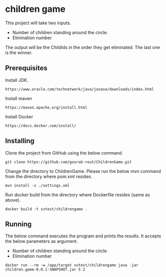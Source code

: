 
# children game
This project will take two inputs.
* Number of children standing around the circle.
* Elimination number

The output will be the ChildIds in the order they get eliminated. The last one is the winner.

## Prerequisites
Install JDK.
```
https://www.oracle.com/technetwork/java/javase/downloads/index.html
```
Install maven
```
https://maven.apache.org/install.html
```
Install Docker
```
https://docs.docker.com/install/
```

## Installing
Clone the project from GitHub using the below command.
```
git clone https://github.com/gourab-rout/ChildrenGame.git
```

Change the directory to ChildrenGame. Please run the below mvn command from the directory where pom.xml resides.
```
mvn install -s ./settings.xml
```

 Run docker build from the directory where Dockerfile  resides (same as above).
```
docker build -t svtest/childrengame .
```

##  Running
The below command executes the program and prints the results. It accepts the below parameters as argument.
* Number of children standing around the circle.
* Elimination number
```
docker run --rm -w /app/target svtest/childrengame java -jar children.game-0.0.1-SNAPSHOT.jar 5 2
```

